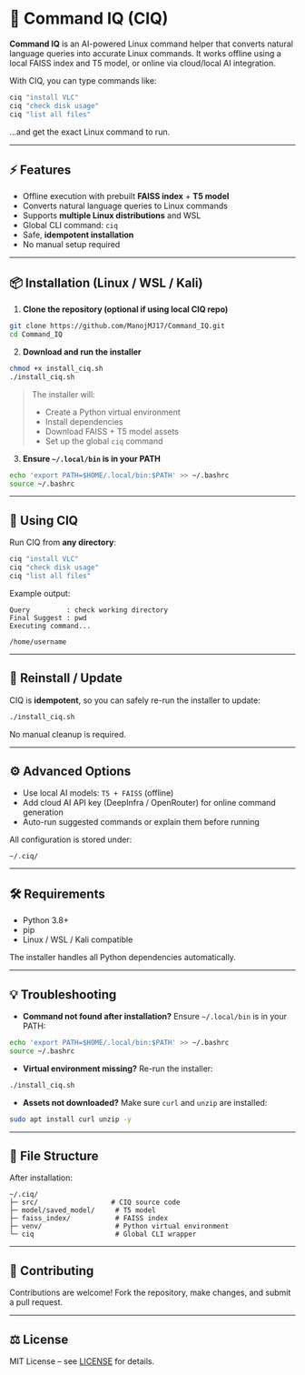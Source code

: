 # 🧠 Command IQ (CIQ)

**Command IQ** is an AI-powered Linux command helper that converts natural language queries into accurate Linux commands. It works offline using a local FAISS index and T5 model, or online via cloud/local AI integration.

With CIQ, you can type commands like:

```bash
ciq "install VLC"
ciq "check disk usage"
ciq "list all files"
````

…and get the exact Linux command to run.

---

## ⚡ Features

* Offline execution with prebuilt **FAISS index** + **T5 model**
* Converts natural language queries to Linux commands
* Supports **multiple Linux distributions** and WSL
* Global CLI command: `ciq`
* Safe, **idempotent installation**
* No manual setup required

---

## 📦 Installation (Linux / WSL / Kali)

1. **Clone the repository (optional if using local CIQ repo)**

```bash
git clone https://github.com/ManojMJ17/Command_IQ.git
cd Command_IQ
```

2. **Download and run the installer**

```bash
chmod +x install_ciq.sh
./install_ciq.sh
```

> The installer will:
>
> * Create a Python virtual environment
> * Install dependencies
> * Download FAISS + T5 model assets
> * Set up the global `ciq` command

3. **Ensure `~/.local/bin` is in your PATH**

```bash
echo 'export PATH=$HOME/.local/bin:$PATH' >> ~/.bashrc
source ~/.bashrc
```

---

## 🏃 Using CIQ

Run CIQ from **any directory**:

```bash
ciq "install VLC"
ciq "check disk usage"
ciq "list all files"
```

Example output:

```
Query         : check working directory
Final Suggest : pwd
Executing command...

/home/username
```

---

## 🔄 Reinstall / Update

CIQ is **idempotent**, so you can safely re-run the installer to update:

```bash
./install_ciq.sh
```

No manual cleanup is required.

---

## ⚙️ Advanced Options

* Use local AI models: `T5 + FAISS` (offline)
* Add cloud AI API key (DeepInfra / OpenRouter) for online command generation
* Auto-run suggested commands or explain them before running

All configuration is stored under:

```
~/.ciq/
```

---

## 🛠 Requirements

* Python 3.8+
* pip
* Linux / WSL / Kali compatible

The installer handles all Python dependencies automatically.

---

## 💡 Troubleshooting

* **Command not found after installation?**
  Ensure `~/.local/bin` is in your PATH:

```bash
echo 'export PATH=$HOME/.local/bin:$PATH' >> ~/.bashrc
source ~/.bashrc
```

* **Virtual environment missing?**
  Re-run the installer:

```bash
./install_ciq.sh
```

* **Assets not downloaded?**
  Make sure `curl` and `unzip` are installed:

```bash
sudo apt install curl unzip -y
```

---

## 📁 File Structure

After installation:

```
~/.ciq/
├─ src/                  # CIQ source code
├─ model/saved_model/     # T5 model
├─ faiss_index/           # FAISS index
├─ venv/                  # Python virtual environment
└─ ciq                    # Global CLI wrapper
```

---

## 📖 Contributing

Contributions are welcome! Fork the repository, make changes, and submit a pull request.

---

## ⚖️ License

MIT License – see [LICENSE](LICENSE) for details.

```
